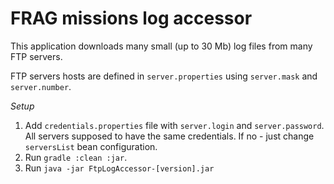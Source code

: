 # FRAG missions log accessor

This application downloads many small (up to 30 Mb) log files from many FTP servers.

FTP servers hosts are defined in `server.properties` using `server.mask` and `server.number`.

*Setup*

1. Add `credentials.properties` file with `server.login` and `server.password`. All servers supposed to have the same credentials. If no - just change `serversList` bean configuration.
2. Run `gradle :clean :jar`.
3. Run `java -jar FtpLogAccessor-[version].jar`
